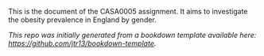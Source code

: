 This is the document of the CASA0005 assignment. It aims to investigate the obesity prevalence in England by gender.
  
  
*This repo was initially generated from a bookdown template available here: https://github.com/jtr13/bookdown-template.*